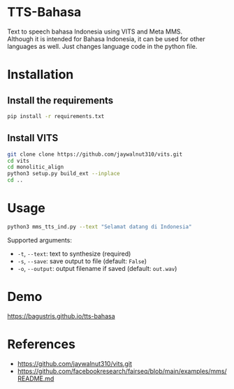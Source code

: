# TTS-Bahasa

Text to speech bahasa Indonesia using VITS and Meta MMS.  
Although it is intended for Bahasa Indonesia, it can be used for other languages as well. 
Just changes language code in the python file.


# Installation

## Install the requirements

```bash
pip install -r requirements.txt
```
## Install VITS
  
  ```bash
  git clone clone https://github.com/jaywalnut310/vits.git
  cd vits
  cd monolitic_align
  python3 setup.py build_ext --inplace
  cd ..
  
  ```

# Usage

```bash
python3 mms_tts_ind.py --text "Selamat datang di Indonesia"
```
Supported arguments:
- `-t`, `--text`: text to synthesize (required)
- `-s`, `--save`: save output to file (default: `False`)
- `-o`, `--output`: output filename if saved (default: `out.wav`)  


# Demo
https://bagustris.github.io/tts-bahasa

# References  
- https://github.com/jaywalnut310/vits.git
- https://github.com/facebookresearch/fairseq/blob/main/examples/mms/README.md